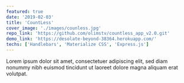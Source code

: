 ```yaml
---
featured: true
date: '2019-02-03'
title: 'CountLess'
cover_image: './images/counless.jpg'
repo_link: 'https://github.com/olimstv/countless_app_v2.0.git'
demo_link: 'https://desolate-beyond-38364.herokuapp.com/'
techs: ['Handlebars', 'Materialize CSS', 'Express.js']
---
```


Lorem ipsum dolor sit amet, consectetuer adipiscing elit, sed diam nonummy nibh euismod tincidunt ut laoreet dolore magna aliquam erat volutpat.
